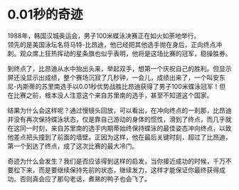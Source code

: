 # 0.01秒的奇迹

1988年，韩国汉城奥运会，男子100米蝶泳决赛正在如火如荼地举行。  
领先的是美国泳坛名将马特-比昂迪，他已经把其他选手抛在身后，正向终点冲刺。观众席上狂热挥动的星条旗也似乎表明，他将是这场比赛的冠军，稳操胜券。

到终点了，比昂迪从水中抬出头来，举起双手，想第一个庆祝自己的胜利。但显示屏还没显示出成绩，整个赛场沉寂了几秒钟，一会儿，成绩出来了，一个叫安东尼-内斯蒂的苏里南选手以0.01秒优势战胜比昂迪获得了男子100米蝶泳冠军！但在比赛之前，根本没人注意这个来自苏里南的选手，甚至不知道这个国家。

结果为什么会这样呢？通过慢镜头回放，可以看出，在冲向终点的一刹那，比昂迪并没有再次保持蝶泳状态，仅是靠自己游动的身体的惯性，滑到了终点，而几乎就在这同一时刻，来自苏里南的选手内期蒂始终保持蝶泳的最佳姿态冲向终点，以致他差点把头撞到了前面的墙壁。正因为这样，他在最后关键时刻，超过了比昂迪，第一个到达了终点，成了这次比赛的最大冷门。

奇迹为什么会发生？我们是否应该得到这样的启发，当你接近成功的时候，千万不要松下来，而是要继续保持先前的状态，继续发力，这样才能保证你最终获得成功。否则真会应了那句老话，煮熟的鸭子也会飞了。 
 
